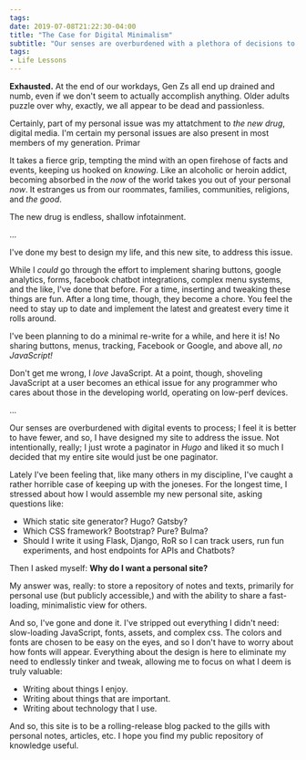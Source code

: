 ```yaml
---
tags:
date: 2019-07-08T21:22:30-04:00
title: "The Case for Digital Minimalism"
subtitle: "Our senses are overburdened with a plethora of decisions to make; it is better to have fewer."
tags:
- Life Lessons
---
```


**Exhausted.** At the end of our workdays, Gen Zs all end up drained and numb,
even if we don't seem to actually accomplish anything. Older adults puzzle over
why, exactly, we all appear to be dead and passionless.

Certainly, part of my personal issue was my attatchment to *the new drug*,
digital media. I'm certain my personal issues are also present in most members
of my generation. Primar

It takes a fierce grip, tempting the mind with an open firehose of facts and
events, keeping us hooked on *knowing*. Like an alcoholic or heroin addict,
becoming absorbed in the *now* of the world takes you out of your personal
*now*. It estranges us from our roommates, families, communities, religions, and
*the good*.

The new drug is endless, shallow infotainment.

...

I've done my best to design my life, and this new site, to address this issue.

While I *could* go through the effort to implement sharing buttons, google
analytics, forms, facebook chatbot integrations, complex menu systems, and the
like, I've done that before. For a time, inserting and tweaking these things are
fun. After a long time, though, they become a chore. You feel the need to stay
up to date and implement the latest and greatest every time it rolls around.

I've been planning to do a minimal re-write for a while, and here it is! No
sharing buttons, menus, tracking, Facebook or Google, and above all, *no
JavaScript!*

Don't get me wrong, I *love* JavaScript. At a point, though, shoveling
JavaScript at a user becomes an ethical issue for any programmer who cares about
those in the developing world, operating on low-perf devices.

...

Our senses are overburdened with digital events to process; I feel it is better
to have fewer, and so, I have designed my site to address the issue. Not
intentionally, really; I just wrote a paginator in *Hugo* and liked it so much I
decided that my entire site would just be one paginator.

Lately I've been feeling that, like many others in my discipline, I've caught a
rather horrible case of keeping up with the joneses. For the longest time, I
stressed about how I would assemble my new personal site, asking questions like:

- Which static site generator? Hugo? Gatsby?
- Which CSS framework? Bootstrap? Pure? Bulma?
- Should I write it using Flask, Django, RoR so I can track users, run fun
  experiments, and host endpoints for APIs and Chatbots?

Then I asked myself: **Why do I want a personal site?**

My answer was, really: to store a repository of notes and texts, primarily for
personal use (but publicly accessible,) and with the ability to share a
fast-loading, minimalistic view for others.

And so, I've gone and done it. I've stripped out everything I didn't need:
slow-loading JavaScript, fonts, assets, and complex css. The colors and fonts
are chosen to be easy on the eyes, and so I don't have to worry about how fonts
will appear. Everything about the design is here to eliminate my need to
endlessly tinker and tweak, allowing me to focus on what I deem is truly
valuable:

- Writing about things I enjoy.
- Writing about things that are important.
- Writing about technology that I use.

And so, this site is to be a rolling-release blog packed to the gills with
personal notes, articles, etc. I hope you find my public repository of knowledge
useful.
